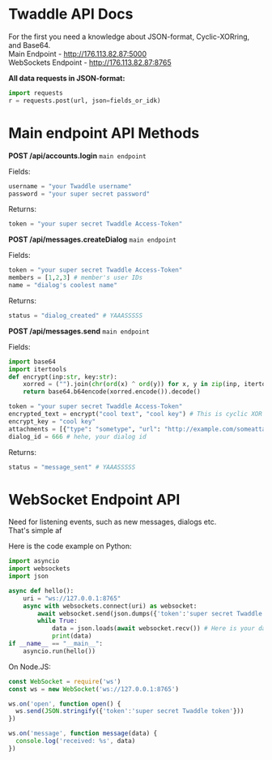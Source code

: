 # Twaddle API Docs
For the first you need a knowledge about JSON-format, Cyclic-XORring, and Base64.<br>
Main Endpoint - http://176.113.82.87:5000<br>
WebSockets Endpoint - http://176.113.82.87:8765

**All data requests in JSON-format:**
```py
import requests
r = requests.post(url, json=fields_or_idk)
```


# Main endpoint API Methods


**POST /api/accounts.login** `main endpoint`

Fields:

```py
username = "your Twaddle username"
password = "your super secret password"
```
Returns:

```py
token = "your super secret Twaddle Access-Token"
```



**POST /api/messages.createDialog** `main endpoint`

Fields:

```py
token = "your super secret Twaddle Access-Token"
members = [1,2,3] # member's user IDs
name = "dialog's coolest name"
```
Returns:

```py
status = "dialog_created" # YAAASSSSS
```



**POST /api/messages.send** `main endpoint`

Fields:

```py
import base64
import itertools
def encrypt(inp:str, key:str):
    xorred = ("").join(chr(ord(x) ^ ord(y)) for x, y in zip(inp, itertools.cycle(key)))
    return base64.b64encode(xorred.encode()).decode()

token = "your super secret Twaddle Access-Token"
encrypted_text = encrypt("cool text", "cool key") # This is cyclic XOR + base64
encrypt_key = "cool key"
attachments = [{"type": "sometype", "url": "http://example.com/someattachment"}] # types - image, audio, video, document or your own types are compatible with your client
dialog_id = 666 # hehe, your dialog id
```
Returns:

```py
status = "message_sent" # YAAASSSSS
```

# WebSocket Endpoint API

Need for listening events, such as new messages, dialogs etc.<br>
That's simple af

Here is the code example on Python:

```python
import asyncio
import websockets
import json

async def hello():
    uri = "ws://127.0.0.1:8765"
    async with websockets.connect(uri) as websocket:
        await websocket.send(json.dumps({'token':'super secret Twaddle token'}))
        while True:
            data = json.loads(await websocket.recv()) # Here is your data :)
            print(data)
if __name__ == "__main__":
    asyncio.run(hello())

```
On Node.JS:
```js
const WebSocket = require('ws')
const ws = new WebSocket('ws://127.0.0.1:8765')

ws.on('open', function open() {
  ws.send(JSON.stringify({'token':'super secret Twaddle token'}))
})

ws.on('message', function message(data) {
  console.log('received: %s', data)
})
```
